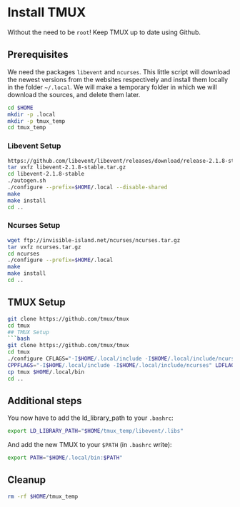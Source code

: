 # Install TMUX
Without the need to be `root`!
Keep TMUX up to date using Github.

## Prerequisites
We need the packages `libevent` and `ncurses`.
This little script will download the newest versions from the websites respectively  and install them locally in the folder `~/.local`.
We will make a temporary folder in which we will download the sources, and delete them later.
```bash
cd $HOME
mkdir -p .local
mkdir -p tmux_temp
cd tmux_temp
```


### Libevent Setup
```bash
https://github.com/libevent/libevent/releases/download/release-2.1.8-stable/libevent-2.1.8-stable.tar.gz
tar vxfz libevent-2.1.8-stable.tar.gz
cd libevent-2.1.8-stable
./autogen.sh
./configure --prefix=$HOME/.local --disable-shared
make
make install
cd ..
```

### Ncurses Setup
```bash
wget ftp://invisible-island.net/ncurses/ncurses.tar.gz
tar vxfz ncurses.tar.gz
cd ncurses
./configure --prefix=$HOME/.local
make
make install
cd ..
```

## TMUX Setup
```bash
git clone https://github.com/tmux/tmux
cd tmux
## TMUX Setup
```bash
git clone https://github.com/tmux/tmux
cd tmux
./configure CFLAGS="-I$HOME/.local/include -I$HOME/.local/include/ncurses" LDFLAGS="-L$HOME/.local/lib -L$HOME/.local/include/ncurses -L$HOME/.local/include"
CPPFLAGS="-I$HOME/.local/include -I$HOME/.local/include/ncurses" LDFLAGS="-static -L$HOME/.local/include -L$HOME/.local/include/ncurses -L$HOME/.local/lib" make
cp tmux $HOME/.local/bin
cd ..
```

## Additional steps 
You now have to add the ld_library_path to your `.bashrc`:
```bash
export LD_LIBRARY_PATH="$HOME/tmux_temp/libevent/.libs"
```
And add the new TMUX to your `$PATH` (in `.bashrc` write):
```bash
export PATH="$HOME/.local/bin:$PATH"
```

## Cleanup
```bash
rm -rf $HOME/tmux_temp
```
